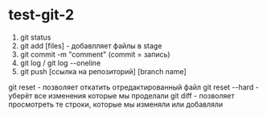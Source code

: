 # test-git-2
1. git status
2. git add [files] - добавлляет файлы в stage
3. git commit -m "comment" (commit = запись)
4. git log / git log --oneline
5. git push [ссылка на репозиторий] [branch name]


git reset - позволяет откатить отредактированный файл
git reset --hard - уберёт все изменения которые мы проделали 
git diff - позволяет просмотреть те строки, которые мы изменяли или добавляли